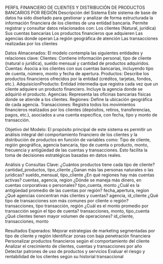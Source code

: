 PERFIL FINANCIERO DE CLIENTES Y DISTRIBUCIÓN DE PRODUCTOS BANCARIOS POR REGIÓN
Descripción del Sistema
Este sistema de base de datos ha sido diseñado para gestionar y analizar de forma estructurada la información financiera de los clientes de una entidad bancaria. Permite registrar y consultar datos relacionados con:
Los clientes (Natural, juridica)
Sus cuentas bancarias
Los productos financieros que adquieren
Las agencias donde operan
La región geográfica de atención
Las transacciones realizadas por los clientes

Datos Almacenados:
El modelo contempla las siguientes entidades y relaciones clave:
Clientes: Contiene información personal, tipo de cliente (natural o jurídica), sueldo mensual y cantidad de productos adquiridos.
Cuentas: Asocia a los clientes con sus cuentas bancarias, incluyendo tipo de cuenta, número, monto y fecha de apertura.
Productos: Describe los productos financieros ofrecidos por la entidad (créditos, tarjetas, fondos, etc.).
AdquisicionProducto: Entidad intermedia que registra cada vez que un cliente adquiere un producto financiero. Incluye la agencia donde se adquirió el producto.
Agencias: Representa las oficinas bancarias físicas donde se atiende a los clientes.
Regiones: Define la ubicación geográfica de cada agencia.
Transacciones: Registra todos los movimientos financieros realizados por los clientes (depósitos, retiros, transferencias, pagos, etc.), asociados a una cuenta específica, con fecha, tipo y monto de transacción.

Objetivo del Modelo:
El propósito principal de este sistema es permitir un análisis integral del comportamiento financiero de los clientes y la distribución de productos en función de variables como:
Tipo de cliente, región geográfica, agencia bancaria, tipo de cuenta o producto, monto, frecuencia y antigüedad de las cuentas y transacciones.
Esto facilita la toma de decisiones estratégicas basadas en datos reales.

Análisis y Consultas Clave:
¿Cuántos productos tiene cada tipo de cliente?	cantidad_productos, tipo_cliente
¿Ganan más las personas naturales o las jurídicas?	sueldo_mensual, tipo_cliente
¿En qué regiones hay más cuentas activas?	cuentas, agencia, region
¿Dónde se maneja más dinero, en cuentas corporativas o personales?	tipo_cuenta, monto
¿Cuál es la antigüedad promedio de las cuentas por región?	fecha_apertura, region
¿Qué agencias concentran más clientes y cuentas?	agencia, id_cliente
¿Qué tipo de transacciones son más comunes por cliente o región? transacciones, tipo transacción, región
¿Cuál es el monto promedio por transacción según el tipo de cuenta?	transacciones, monto, tipo_cuenta
¿Qué clientes tienen mayor volumen de operaciones?	id_cliente, transacciones, monto

Resultados Esperados:
Mejorar estrategias de marketing segmentadas por tipo de cliente y región
Identificar zonas con baja penetración financiera
Personalizar productos financieros según el comportamiento del cliente
Analizar el crecimiento de clientes, cuentas y transacciones por año
Detectar patrones de uso de productos y servicios
Evaluar el riesgo y rentabilidad de los clientes según su historial transaccional
